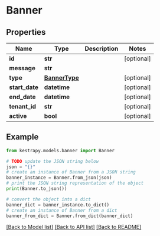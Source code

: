 # Banner


## Properties

Name | Type | Description | Notes
------------ | ------------- | ------------- | -------------
**id** | **str** |  | [optional] 
**message** | **str** |  | 
**type** | [**BannerType**](BannerType.md) |  | [optional] 
**start_date** | **datetime** |  | [optional] 
**end_date** | **datetime** |  | [optional] 
**tenant_id** | **str** |  | [optional] 
**active** | **bool** |  | [optional] 

## Example

```python
from kestrapy.models.banner import Banner

# TODO update the JSON string below
json = "{}"
# create an instance of Banner from a JSON string
banner_instance = Banner.from_json(json)
# print the JSON string representation of the object
print(Banner.to_json())

# convert the object into a dict
banner_dict = banner_instance.to_dict()
# create an instance of Banner from a dict
banner_from_dict = Banner.from_dict(banner_dict)
```
[[Back to Model list]](../README.md#documentation-for-models) [[Back to API list]](../README.md#documentation-for-api-endpoints) [[Back to README]](../README.md)



